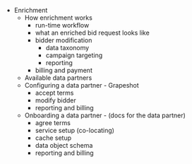 * Enrichment
  * How enrichment works
    * run-time workflow
    * what an enriched bid request looks like
    * bidder modification
      * data taxonomy
      * campaign targeting
      * reporting
    * billing and payment
  * Available data partners
  * Configuring a data partner - Grapeshot
    * accept terms
    * modify bidder
    * reporting and billing
  * Onboarding a data partner - (docs for the data partner)
    * agree terms
    * service setup (co-locating)
    * cache setup
    * data object schema
    * reporting and billing
